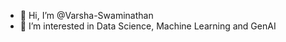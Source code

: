 - 👋 Hi, I’m @Varsha-Swaminathan
- 👀 I’m interested in Data Science, Machine Learning and GenAI

<!---
Varsha-Swaminathan/Varsha-Swaminathan is a ✨ special ✨ repository because its `README.md` (this file) appears on your GitHub profile.
You can click the Preview link to take a look at your changes.
--->
